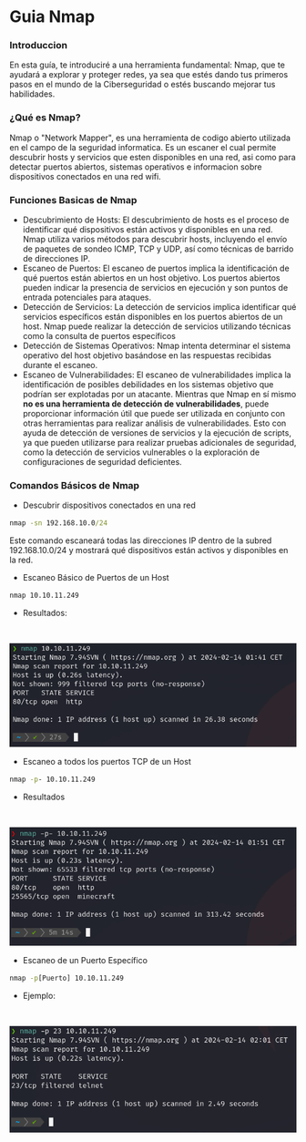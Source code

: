 # Guia Nmap

### Introduccion
En esta guía, te introduciré a una herramienta fundamental: Nmap, que te ayudará a explorar y proteger redes, ya sea que estés dando tus primeros pasos en el mundo de la Ciberseguridad o estés buscando mejorar tus habilidades.

### ¿Qué es Nmap?
Nmap o "Network Mapper", es una herramienta de codigo abierto utilizada en el campo de la seguridad informatica. Es un escaner el cual permite descubrir hosts y servicios que esten disponibles en una red, asi como para detectar puertos abiertos, sistemas operativos e informacion sobre dispositivos conectados en una red wifi.

### Funciones Basicas de Nmap
- Descubrimiento de Hosts:
El descubrimiento de hosts es el proceso de identificar qué dispositivos están activos y disponibles en una red. Nmap utiliza varios métodos para descubrir hosts, incluyendo el envío de paquetes de sondeo ICMP, TCP y UDP, así como técnicas de barrido de direcciones IP.
- Escaneo de Puertos:
El escaneo de puertos implica la identificación de qué puertos están abiertos en un host objetivo. Los puertos abiertos pueden indicar la presencia de servicios en ejecución y son puntos de entrada potenciales para ataques.
- Detección de Servicios:
La detección de servicios implica identificar qué servicios específicos están disponibles en los puertos abiertos de un host. Nmap puede realizar la detección de servicios utilizando técnicas como la consulta de puertos específicos
- Detección de Sistemas Operativos:
Nmap intenta determinar el sistema operativo del host objetivo basándose en las respuestas recibidas durante el escaneo.
- Escaneo de Vulnerabilidades:
El escaneo de vulnerabilidades implica la identificación de posibles debilidades en los sistemas objetivo que podrían ser explotadas por un atacante. Mientras que Nmap en sí mismo __no es una herramienta de detección de vulnerabilidades__, puede proporcionar información útil que puede ser utilizada en conjunto con otras herramientas para realizar análisis de vulnerabilidades. Esto con ayuda de detección de versiones de servicios y la ejecución de scripts, ya que pueden utilizarse para realizar pruebas adicionales de seguridad, como la detección de servicios vulnerables o la exploración de configuraciones de seguridad deficientes.


### Comandos Básicos de Nmap
- Descubrir dispositivos conectados en una red
```cmd
nmap -sn 192.168.10.0/24

```
Este comando escaneará todas las direcciones IP dentro de la subred 192.168.10.0/24 y mostrará qué dispositivos están activos y disponibles en la red.

- Escaneo Básico de Puertos de un Host
```cmd
nmap 10.10.11.249

```
- Resultados:

<br>

![Escaneo_basico](file/1.1.png)

- Escaneo a todos los puertos TCP de un Host
```cmd
nmap -p- 10.10.11.249

```
- Resultados

<br>

![Escaneo_todos_los_puertos](file/1.2.png)

- Escaneo de un Puerto Específico
```cmd
nmap -p[Puerto] 10.10.11.249

```

- Ejemplo:

<br>

![Escaneo_especifico](file/1.3.png)
